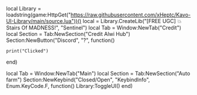 local Library = loadstring(game:HttpGet("https://raw.githubusercontent.com/xHeptc/Kavo-UI-Library/main/source.lua"))()
local = Library.CreateLib("[FREE UGC] 💥Stairs Of MADNESS!", "Sentinel")
local Tab = Window:NewTab("Credit")
local Section = Tab:NewSection("Credit Alwi Hub")
Section:NewButton("Discord", "?", function()

    print("Clicked")
end)

local Tab = Window:NewTab("Main")
local Section = Tab:NewSection("Auto farm")
Section:NewKeybind("Closed/Open", "KeybindInfo", Enum.KeyCode.F, function()
	Library:ToggleUI()
end)

